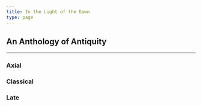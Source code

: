 ```yaml
---
title: In the Light of the Dawn
type: page
---
```


## An Anthology of Antiquity

-----

### Axial

### Classical

### Late
